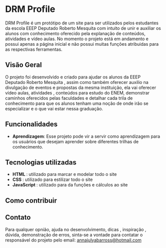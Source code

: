 # DRM Profile

DRM Profile é um protótipo de um site para ser utilizados pelos estudantes da escola EEEP Deputado Roberto Mesquita com intuito de unir e auxiliar os alunos com conhecimento oferecido pela explanação de conteúdos, atividades e vídeo aulas. No momento o projeto está em andamento e possui apenas a página inicial e não possui muitas funções atribuidas para as respectivas ferramentas.

## Visão Geral

O projeto foi desenvolvido e criado para ajudar os alunos da EEEP Deputado Roberto Mesquita , assim como também oferecer auxilio na divulgação de eventos e propostas da mesma instituição, ela vai oferecer vídeo aulas, atividades , conteúdos para estudo do ENEM, demonstrar caminhos oferecidos pelas faculdades e detalhar cada trila de conhecimento para que os alunos tenham uma noção de onde irão se especializar e o que vai estar nessa graduação.

## Funcionalidades
- <strong>Aprendizagem</strong>:  Esse projeto pode vir a servir como aprendizagem para os usuários que desejam aprender sobre diferentes trilhas de conhecimento.
## Tecnologias utilizadas
- <strong>HTML </strong>: utilizado para marcar e modelar todo o site
- <strong>CSS </strong>: utilizado para estilizar todo o site
- <strong>JavaScript </strong>: utilizado para da funções e cálculos ao site
## Como contribuir

## Contato
Para qualquer opnião, ajuda no desenvolvimento, dicas , inspiração , dúvida, demonstração de erros, sinta-se a vontade para contatar o responsável do projeto pelo email: annajulyabarross@hotmail.com
